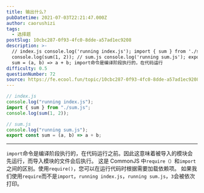 ```yaml
---
title: 输出什么?
pubDatetime: 2021-07-03T22:21:47.000Z
author: caorushizi
tags:
  - 选择题
postSlug: 10cbc287-0f93-4fc0-8dde-a57ad1ec9208
description: >-
  // index.js console.log('running index.js'); import { sum } from './sum.js';
  console.log(sum(1, 2)); // sum.js console.log('running sum.js'); export const
  sum = (a, b) => a + b; import命令是编译阶段执行的，在代码运行
difficulty: 0.5
questionNumber: 72
source: https://fe.ecool.fun/topic/10cbc287-0f93-4fc0-8dde-a57ad1ec9208
---
```


```javascript
// index.js
console.log("running index.js");
import { sum } from "./sum.js";
console.log(sum(1, 2));

// sum.js
console.log("running sum.js");
export const sum = (a, b) => a + b;
```

---

`import`命令是编译阶段执行的，在代码运行之前。因此这意味着被导入的模块会先运行，而导入模块的文件会后执行。
这是 CommonJS 中`require（）`和`import`之间的区别。使用`require()`，您可以在运行代码时根据需要加载依赖项。 如果我们使用`require`而不是`import`，`running index.js`，`running sum.js`，`3`会被依次打印。
